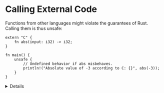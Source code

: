 # Calling External Code

Functions from other languages might violate the guarantees of Rust. Calling
them is thus unsafe:

```rust,editable
extern "C" {
    fn abs(input: i32) -> i32;
}

fn main() {
    unsafe {
        // Undefined behavior if abs misbehaves.
        println!("Absolute value of -3 according to C: {}", abs(-3));
    }
}
```

<details>

This is usually only a problem for extern functions which do things with pointers which might
violate Rust's memory model, but in general any C function might have undefined behaviour under any
arbitrary circumstances.

</details>
